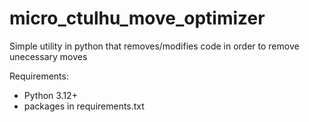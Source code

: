 # micro_ctulhu_move_optimizer
Simple utility in python that removes/modifies code in order to remove unecessary moves

Requirements:
- Python 3.12+
- packages in requirements.txt